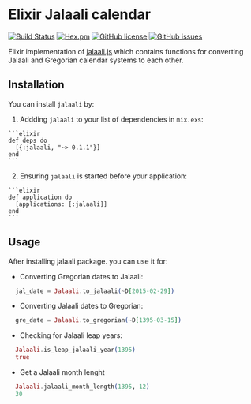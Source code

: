 # Elixir Jalaali calendar
[![Build Status](https://travis-ci.org/jalaali/elixir-jalaali.svg?branch=master)](https://travis-ci.org/jalaali/elixir-jalaali) [![Hex.pm](https://img.shields.io/badge/hex-0.1.1-yellow.svg)](https://hex.pm/packages/jalaali) [![GitHub license](https://img.shields.io/badge/license-MIT-blue.svg)](https://raw.githubusercontent.com/jalaali/elixir-jalaali/master/LICENSE) [![GitHub issues](https://img.shields.io/github/issues/jalaali/elixir-jalaali.svg)](https://github.com/jalaali/elixir-jalaali/issues) 

Elixir implementation of [jalaali.js](https://github.com/jalaali/jalaali-js) which contains functions for converting Jalaali and Gregorian calendar systems to each other.

## Installation

You can install `jalaali` by:

  1. Addding `jalaali` to your list of dependencies in `mix.exs`:

    ```elixir
    def deps do
      [{:jalaali, "~> 0.1.1"}]
    end
    ```

  2. Ensuring `jalaali` is started before your application:

    ```elixir
    def application do
      [applications: [:jalaali]]
    end
    ```

## Usage

After installing jalaali package. you can use it for:

  - Converting Gregorian dates to Jalaali:

  ```elixir
    jal_date = Jalaali.to_jalaali(~D[2015-02-29])
  ```

  - Converting Jalaali dates to Gregorian:

  ```elixir
    gre_date = Jalaali.to_gregorian(~D[1395-03-15])
  ```

  - Checking for Jalaali leap years:

  ```elixir
    Jalaali.is_leap_jalaali_year(1395)
    true
  ```

  - Get a Jalaali month lenght

  ```elixir
    Jalaali.jalaali_month_length(1395, 12)
    30
  ```
